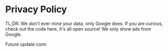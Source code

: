 # Privacy Policy


TL;DR: We don't ever mine your data, only Google does. If you are curious, check out the code here, it's all open source! We only show ads from Google.

Future update comi
